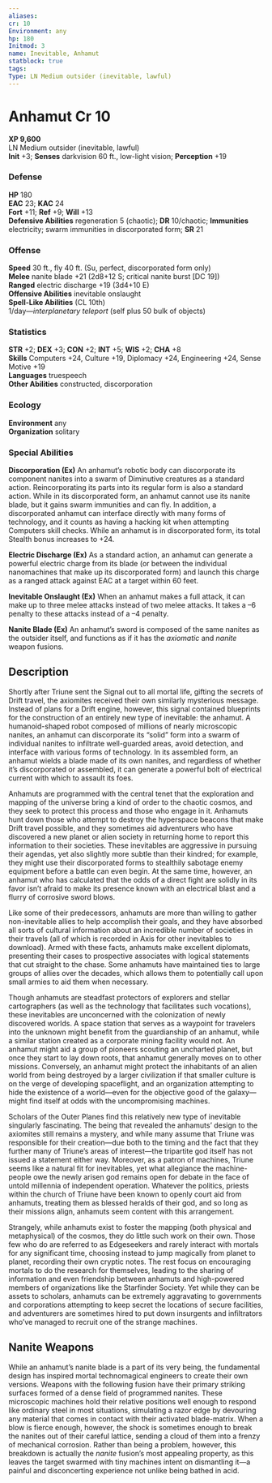 ```yaml
---
aliases: 
cr: 10
Environment: any
hp: 180
Initmod: 3
name: Inevitable, Anhamut
statblock: true
tags: 
Type: LN Medium outsider (inevitable, lawful)
---
```


# Anhamut Cr 10

**XP 9,600**  
LN Medium outsider (inevitable, lawful)  
**Init** +3; **Senses** darkvision 60 ft., low-light vision; **Perception** +19  

### Defense

**HP** 180  
**EAC** 23; **KAC** 24  
**Fort** +11; **Ref** +9; **Will** +13  
**Defensive Abilities** regeneration 5 (chaotic); **DR** 10/chaotic; **Immunities** electricity; swarm immunities in discorporated form; **SR** 21  

### Offense

**Speed** 30 ft., fly 40 ft. (Su, perfect, discorporated form only)  
**Melee** nanite blade +21 (2d8+12 S; critical nanite burst \[DC 19\])  
**Ranged** electric discharge +19 (3d4+10 E)  
**Offensive Abilities** inevitable onslaught  
**Spell-Like Abilities** (CL 10th)  
1/day—_interplanetary teleport_ (self plus 50 bulk of objects)

### Statistics

**STR** +2; **DEX** +3; **CON** +2; **INT** +5; **WIS** +2; **CHA** +8  
**Skills** Computers +24, Culture +19, Diplomacy +24, Engineering +24, Sense Motive +19  
**Languages** truespeech  
**Other Abilities** constructed, discorporation

### Ecology

**Environment** any  
**Organization** solitary

### Special Abilities

**Discorporation (Ex)** An anhamut’s robotic body can discorporate its component nanites into a swarm of Diminutive creatures as a standard action. Reincorporating its parts into its regular form is also a standard action. While in its discorporated form, an anhamut cannot use its nanite blade, but it gains swarm immunities and can fly. In addition, a discorporated anhamut can interface directly with many forms of technology, and it counts as having a hacking kit when attempting Computers skill checks. While an anhamut is in discorporated form, its total Stealth bonus increases to +24.

**Electric Discharge (Ex)** As a standard action, an anhamut can generate a powerful electric charge from its blade (or between the individual nanomachines that make up its discorporated form) and launch this charge as a ranged attack against EAC at a target within 60 feet.

**Inevitable Onslaught (Ex)** When an anhamut makes a full attack, it can make up to three melee attacks instead of two melee attacks. It takes a –6 penalty to these attacks instead of a –4 penalty.

**Nanite Blade (Ex)** An anhamut’s sword is composed of the same nanites as the outsider itself, and functions as if it has the _axiomatic_ and _nanite_ weapon fusions.

## Description

Shortly after Triune sent the Signal out to all mortal life, gifting the secrets of Drift travel, the axiomites received their own similarly mysterious message. Instead of plans for a Drift engine, however, this signal contained blueprints for the construction of an entirely new type of inevitable: the anhamut. A humanoid-shaped robot composed of millions of nearly microscopic nanites, an anhamut can discorporate its “solid” form into a swarm of individual nanites to infiltrate well-guarded areas, avoid detection, and interface with various forms of technology. In its assembled form, an anhamut wields a blade made of its own nanites, and regardless of whether it’s discorporated or assembled, it can generate a powerful bolt of electrical current with which to assault its foes.

Anhamuts are programmed with the central tenet that the exploration and mapping of the universe bring a kind of order to the chaotic cosmos, and they seek to protect this process and those who engage in it. Anhamuts hunt down those who attempt to destroy the hyperspace beacons that make Drift travel possible, and they sometimes aid adventurers who have discovered a new planet or alien society in returning home to report this information to their societies. These inevitables are aggressive in pursuing their agendas, yet also slightly more subtle than their kindred; for example, they might use their discorporated forms to stealthily sabotage enemy equipment before a battle can even begin. At the same time, however, an anhamut who has calculated that the odds of a direct fight are solidly in its favor isn’t afraid to make its presence known with an electrical blast and a flurry of corrosive sword blows.

Like some of their predecessors, anhamuts are more than willing to gather non-inevitable allies to help accomplish their goals, and they have absorbed all sorts of cultural information about an incredible number of societies in their travels (all of which is recorded in Axis for other inevitables to download). Armed with these facts, anhamuts make excellent diplomats, presenting their cases to prospective associates with logical statements that cut straight to the chase. Some anhamuts have maintained ties to large groups of allies over the decades, which allows them to potentially call upon small armies to aid them when necessary.

Though anhamuts are steadfast protectors of explorers and stellar cartographers (as well as the technology that facilitates such vocations), these inevitables are unconcerned with the colonization of newly discovered worlds. A space station that serves as a waypoint for travelers into the unknown might benefit from the guardianship of an anhamut, while a similar station created as a corporate mining facility would not. An anhamut might aid a group of pioneers scouting an uncharted planet, but once they start to lay down roots, that anhamut generally moves on to other missions. Conversely, an anhamut might protect the inhabitants of an alien world from being destroyed by a larger civilization if that smaller culture is on the verge of developing spaceflight, and an organization attempting to hide the existence of a world—even for the objective good of the galaxy—might find itself at odds with the uncompromising machines.

Scholars of the Outer Planes find this relatively new type of inevitable singularly fascinating. The being that revealed the anhamuts’ design to the axiomites still remains a mystery, and while many assume that Triune was responsible for their creation—due both to the timing and the fact that they further many of Triune’s areas of interest—the tripartite god itself has not issued a statement either way. Moreover, as a patron of machines, Triune seems like a natural fit for inevitables, yet what allegiance the machine-people owe the newly arisen god remains open for debate in the face of untold millennia of independent operation. Whatever the politics, priests within the church of Triune have been known to openly court aid from anhamuts, treating them as blessed heralds of their god, and so long as their missions align, anhamuts seem content with this arrangement.

Strangely, while anhamuts exist to foster the mapping (both physical and metaphysical) of the cosmos, they do little such work on their own. Those few who do are referred to as Edgeseekers and rarely interact with mortals for any significant time, choosing instead to jump magically from planet to planet, recording their own cryptic notes. The rest focus on encouraging mortals to do the research for themselves, leading to the sharing of information and even friendship between anhamuts and high-powered members of organizations like the Starfinder Society. Yet while they can be assets to scholars, anhamuts can be extremely aggravating to governments and corporations attempting to keep secret the locations of secure facilities, and adventurers are sometimes hired to put down insurgents and infiltrators who’ve managed to recruit one of the strange machines.

## Nanite Weapons

While an anhamut’s nanite blade is a part of its very being, the fundamental design has inspired mortal technomagical engineers to create their own versions. Weapons with the following fusion have their primary striking surfaces formed of a dense field of programmed nanites. These microscopic machines hold their relative positions well enough to respond like ordinary steel in most situations, simulating a razor edge by devouring any material that comes in contact with their activated blade-matrix. When a blow is fierce enough, however, the shock is sometimes enough to break the nanites out of their careful lattice, sending a cloud of them into a frenzy of mechanical corrosion. Rather than being a problem, however, this breakdown is actually the _nanite_ fusion’s most appealing property, as this leaves the target swarmed with tiny machines intent on dismantling it—a painful and disconcerting experience not unlike being bathed in acid.
